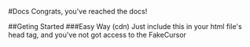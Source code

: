 #Docs
Congrats, you've reached the docs!

##Geting Started
###Easy Way (cdn)
Just include this in your html file's head tag, and you've not got access to the FakeCursor

